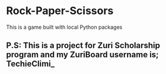 # Rock-Paper-Scissors
This is a game built with local Python packages

## P.S: This is a project for Zuri Scholarship program and my ZuriBoard username is; TechieClimi_ 
